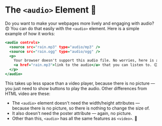 # The `<audio>` Element 🎵

Do you want to make your webpages more lively and engaging with audio?
😍 You can do that easily with the `<audio>` element. Here is a simple example of how it works:

```htm
<audio controls>
  <source src="rain.mp3" type="audio/mp3" />
  <source src="rain.ogg" type="audio/ogg" />
  <p>
    Your browser doesn't support this audio file. No worries, here is a
    <a href="rain.mp3">link to the audio</a> that you can listen to. 😊
  </p>
</audio>
```

This takes up less space than a video player, because there is no picture — you just need to show buttons to play the audio.
Other differences from HTML video are these:

- The `<audio>` element doesn't need the width/height attributes
  — because there is no picture, so there is nothing to change the size of.
- It also doesn't need the poster attribute — again, no picture.
- Other than this, `<audio>` has all the same features as `<video>`. 🙌
